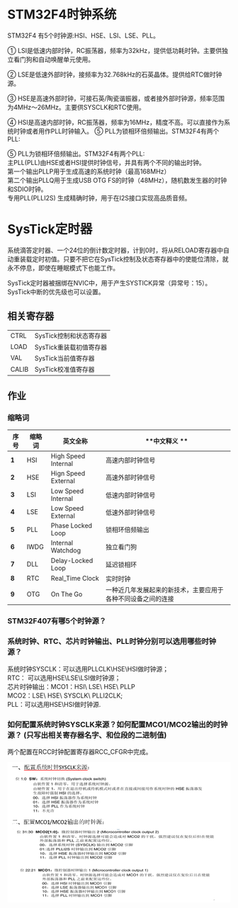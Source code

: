 # STM32F4时钟系统
STM32F4  有5个时钟源:HSI、HSE、LSI、LSE、PLL。
 
① LSI是低速内部时钟，RC振荡器，频率为32kHz，提供低功耗时钟。主要供独立看门狗和自动唤醒单元使用。

② LSE是低速外部时钟，接频率为32.768kHz的石英晶体。提供给RTC做时钟源。 

③ HSE是高速外部时钟，可接石英/陶瓷谐振器，或者接外部时钟源，频率范围为4MHz～26MHz。主要供SYSCLK和RTC使用。

④ HSI是高速内部时钟，RC振荡器，频率为16MHz，精度不高。可以直接作为系统时钟或者用作PLL时钟输入。 ⑤ PLL为锁相环倍频输出。STM32F4有两个PLL: 

⑤ PLL为锁相环倍频输出。STM32F4有两个PLL:\
主PLL(PLL)由HSE或者HSI提供时钟信号，并具有两个不同的输出时钟。\
第一个输出PLLP用于生成高速的系统时钟（最高168MHz）\
第二个输出PLLQ用于生成USB OTG FS的时钟（48MHz），随机数发生器的时钟和SDIO时钟。\
专用PLL(PLLI2S) 生成精确时钟，用于在I2S接口实现高品质音频。

# SysTick定时器
系统滴答定时器、一个24位的倒计数定时器，计到0时，将从RELOAD寄存器中自动重装载定时初值。只要不把它在SysTick控制及状态寄存器中的使能位清除，就永不停息，即使在睡眠模式下也能工作。

SysTick定时器被捆绑在NVIC中，用于产生SYSTICK异常（异常号：15）。\
SysTick中断的优先级也可以设置。

## 相关寄存器
|||
|-|-|
|CTRL|SysTick控制和状态寄存器|
|LOAD|SysTick重装载初值寄存器|
|VAL|SysTick当前值寄存器|
|CALIB|SysTick校准值寄存器|

## 作业
### 缩略词
**序号** | **缩略词** | **英文全称**            | **中文释义 **                       
--------|---------|---------------------|---------------------------------
 **1**  | HSI     | High Speed Internal | 高速内部时钟信号                        
 **2**  | HSE     | Hign Speed External | 高速外部时钟信号                        
 **3**  | LSI     | Low Speed Internal  | 低速内部时钟信号                        
 **4**  | LSE     | Low Speed External  | 低速外部时钟信号                        
 **5**  | PLL     | Phase Locked Loop   | 锁相环倍频输出                         
 **6**  | IWDG    | Internal Watchdog   | 独立看门狗                           
 **7**  | DLL     | Delay\-Locked Loop  | 延迟锁相环                           
 **8**  | RTC     | Real\_Time Clock    | 实时时钟                            
 **9**  | OTG     | On The Go           | 一种近几年发展起来的新技术，主要应用于各种不同设备之间的连接  

### STM32F407有哪5个时钟源？
### 系统时钟、RTC、芯片时钟输出、PLL时钟分别可以选用哪些时钟源？
系统时钟SYSCLK：可以选用PLLCLK\HSE\HSI做时钟源；\
RTC： 可以选用HSE\LSE\LSI做时钟源；\
芯片时钟输出：MCO1：HSI\ LSE\ HSE\ PLLP\
MCO2：LSE\ HSE\ SYSCLK\ PLLI2CLK;\
PLL：可以选用HSE\HSI做时钟源.
### 如何配置系统时钟SYSCLK来源？如何配置MCO1/MCO2输出的时钟源？ (只写出相关寄存器名字、和位段的二进制值)
两个配置在RCC时钟配置寄存器RCC_CFGR中完成。

![](image/2.1.png)









